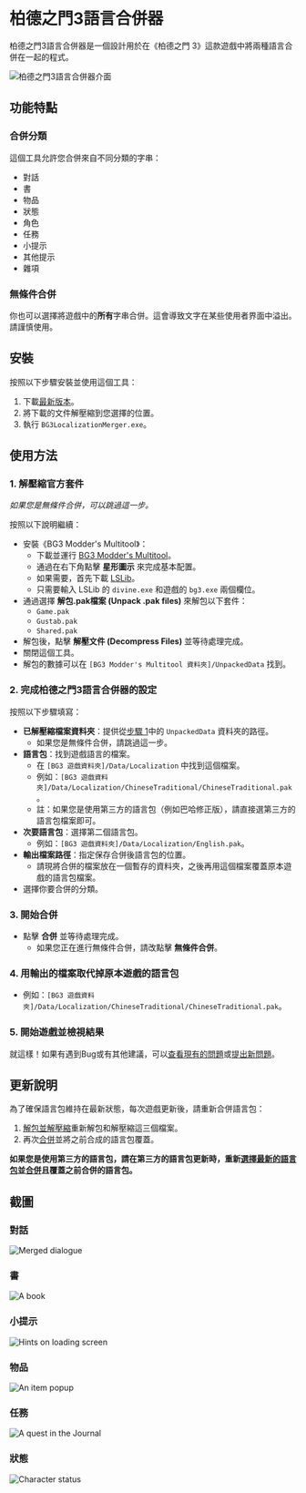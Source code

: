 # 柏德之門3語言合併器

柏德之門3語言合併器是一個設計用於在《柏德之門 3》這款遊戲中將兩種語言合併在一起的程式。

![柏德之門3語言合併器介面](imgs/merger_screenshot.zh-Hant.webp)

## 功能特點

### 合併分類

這個工具允許您合併來自不同分類的字串：

- 對話
- 書
- 物品
- 狀態
- 角色
- 任務
- 小提示
- 其他提示
- 雜項

### 無條件合併

你也可以選擇將遊戲中的**所有**字串合併。這會導致文字在某些使用者界面中溢出。請謹慎使用。

## 安裝

按照以下步驟安裝並使用這個工具：

1. 下載[最新版本](/../../releases/latest)。
2. 將下載的文件解壓縮到您選擇的位置。
3. 執行 `BG3LocalizationMerger.exe`。

## 使用方法

### 1. 解壓縮官方套件

_如果您是無條件合併，可以跳過這一步。_

按照以下說明繼續：

- 安裝《BG3 Modder's Multitool》：
  - 下載並運行 [BG3 Modder's Multitool](https://github.com/ShinyHobo/BG3-Modders-Multitool/releases)。
  - 通過在右下角點擊 **星形圖示** 來完成基本配置。
  - 如果需要，首先下載 [LSLib](https://github.com/Norbyte/lslib/releases)。
  - 只需要輸入 LSLib 的 `divine.exe` 和遊戲的 `bg3.exe` 兩個欄位。
- 通過選擇 **解包.pak檔案 (Unpack .pak files)** 來解包以下套件：
  - `Game.pak`
  - `Gustab.pak`
  - `Shared.pak`
- 解包後，點擊 **解壓文件 (Decompress Files)** 並等待處理完成。
- 關閉這個工具。
- 解包的數據可以在 `[BG3 Modder's Multitool 資料夾]/UnpackedData` 找到。

### 2. 完成柏德之門3語言合併器的設定

按照以下步驟填寫：

- **已解壓縮檔案資料夾**：提供從[步驟 1](#1-解壓縮官方套件)中的 `UnpackedData` 資料夾的路徑。
  - 如果您是無條件合併，請跳過這一步。
- **語言包**：找到遊戲語言的檔案。
  - 在 `[BG3 遊戲資料夾]/Data/Localization` 中找到這個檔案。
  - 例如：`[BG3 遊戲資料夾]/Data/Localization/ChineseTraditional/ChineseTraditional.pak`。
  - 註：如果您是使用第三方的語言包（例如巴哈修正版），請直接選第三方的語言包檔案即可。
- **次要語言包**：選擇第二個語言包。
  - 例如：`[BG3 遊戲資料夾]/Data/Localization/English.pak`。
- **輸出檔案路徑**：指定保存合併後語言包的位置。
  - 請現將合併的檔案放在一個暫存的資料夾，之後再用這個檔案覆蓋原本遊戲的語言包檔案。
- 選擇你要合併的分類。

### 3. 開始合併
- 點擊 **合併** 並等待處理完成。
  - 如果您正在進行無條件合併，請改點擊 **無條件合併**。

### 4. 用輸出的檔案取代掉原本遊戲的語言包
  - 例如：`[BG3 遊戲資料夾]/Data/Localization/ChineseTraditional/ChineseTraditional.pak`。

### 5. 開始遊戲並檢視結果

就這樣！如果有遇到Bug或有其他建議，可以[查看現有的問題](/../../issues)或[提出新問題](/../../issues/new)。

## 更新說明

為了確保語言包維持在最新狀態，每次遊戲更新後，請重新合併語言包：

1. [解包並解壓縮](#1-解壓縮官方套件)重新解包和解壓縮這三個檔案。
2. 再次[合併](#3-開始合併)並將之前合成的語言包覆蓋。

**如果您是使用第三方的語言包，請在第三方的語言包更新時，重新[選擇最新的語言包](#2-完成柏德之門3語言合併器的設定)並[合併](#3-開始合併)且覆蓋之前合併的語言包。**


## 截圖

### 對話
![Merged dialogue](imgs/dialog_screenshot.webp)

### 書
![A book](imgs/books_screenshot.webp)

### 小提示
![Hints on loading screen](imgs/hints_screenshot.webp)

### 物品
![An item popup](imgs/item_screenshot.webp)

### 任務
![A quest in the Journal](imgs/quest_screenshot.webp)

### 狀態
![Character status](imgs/status_screenshot.webp)